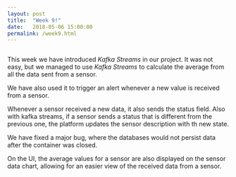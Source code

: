 ```yaml
---
layout: post
title:  "Week 9!"
date:   2018-05-06 15:00:00
permalink: /week9.html
---
```

<span class="image featured"><img src="{{ site.baseurl }}/images/logo-medium.png" alt=""></span>

This week we have introduced *Kafka Streams* in our project. It was not easy, but we managed to use *Kafka Streams* to calculate the average from all the data sent from a sensor.

We have also used it to trigger an alert whenever a new value is received from a sensor.

Whenever a sensor received a new data, it also sends the status field. Also with kafka streams, if a sensor sends a status that is different from the previous one, the platform updates the sensor description with th new state.

We have fixed a major bug, where the databases would not persist data after the container was closed.

On the UI, the average values for a sensor are also displayed on the sensor data chart, allowing for an easier view of the received data from a sensor.
